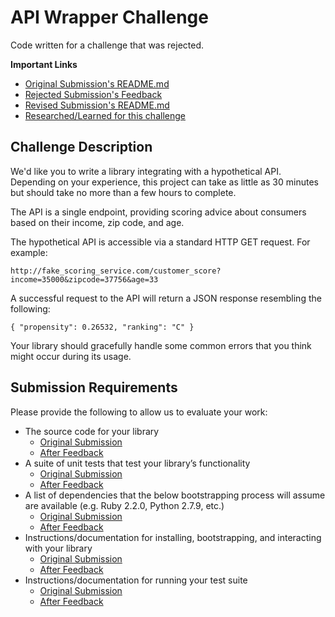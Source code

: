 # API Wrapper Challenge
Code written for a challenge that was rejected.

__Important Links__
- [Original Submission's README.md](https://github.com/Kasen87/api-wrapper/blob/develop/Original-Submission/README.md)
- [Rejected Submission's Feedback](https://github.com/Kasen87/api-wrapper/blob/develop/_project-documentation/FEEDBACK.md)
- [Revised Submission's README.md](https://github.com/Kasen87/api-wrapper/blob/develop/_project-documentation/README.md)
- [Researched/Learned for this challenge](https://github.com/Kasen87/api-wrapper/blob/develop/_project-documentation/RESEARCH.md)

## Challenge Description
We'd like you to write a library integrating with a hypothetical API. Depending on your experience, this project can take as little as 30 minutes but should take no more than a few hours to complete.

The API is a single endpoint, providing scoring advice about consumers based on their income, zip code, and age.

The hypothetical API is accessible via a standard HTTP GET request. For example:

```http://fake_scoring_service.com/customer_score?income=35000&zipcode=37756&age=33```

A successful request to the API will return a JSON response resembling the following:

```{ "propensity": 0.26532, "ranking": "C" }```

Your library should gracefully handle some common errors that you think might occur during its usage.

## Submission Requirements
Please provide the following to allow us to evaluate your work:
- The source code for your library
  - [Original Submission](https://github.com/Kasen87/api-wrapper/tree/develop/Original-Submission/score-api)
  - [After Feedback]()
- A suite of unit tests that test your library’s functionality
  - [Original Submission](https://github.com/Kasen87/api-wrapper/tree/develop/Original-Submission/test_suites)
  - [After Feedback]()
- A list of dependencies that the below bootstrapping process will assume are available (e.g. Ruby 2.2.0, Python 2.7.9, etc.)
  - [Original Submission](https://github.com/Kasen87/api-wrapper/tree/develop/Original-Submission#dependencies)
  - [After Feedback]()
- Instructions/documentation for installing, bootstrapping, and interacting with your library
  - [Original Submission](https://github.com/Kasen87/api-wrapper/tree/develop/Original-Submission#installation)
  - [After Feedback]()
- Instructions/documentation for running your test suite
  - [Original Submission](https://github.com/Kasen87/api-wrapper/tree/develop/Original-Submission#testing)
  - [After Feedback]()
